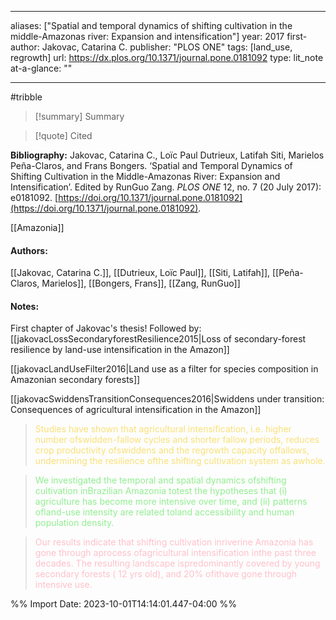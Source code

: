   
---
aliases: ["Spatial and temporal dynamics of shifting cultivation in the middle-Amazonas river: Expansion and intensification"] 
year: 2017 
first-author: Jakovac, Catarina C.
publisher: "PLOS ONE" 
tags:   [land_use, regrowth]
url: https://dx.plos.org/10.1371/journal.pone.0181092 
type: lit_note
at-a-glance: ""

--- 
#tribble
>[!summary] Summary

>[!quote] Cited

**Bibliography:** Jakovac, Catarina C., Loïc Paul Dutrieux, Latifah Siti, Marielos Peña-Claros, and Frans Bongers. ‘Spatial and Temporal Dynamics of Shifting Cultivation in the Middle-Amazonas River: Expansion and Intensification’. Edited by RunGuo Zang. _PLOS ONE_ 12, no. 7 (20 July 2017): e0181092. [https://doi.org/10.1371/journal.pone.0181092](https://doi.org/10.1371/journal.pone.0181092). 

 [[Amazonia]] 
#### Authors:
[[Jakovac, Catarina C.]], [[Dutrieux, Loïc Paul]], [[Siti, Latifah]], [[Peña-Claros, Marielos]], [[Bongers, Frans]], [[Zang, RunGuo]]
#### Notes:

First chapter of Jakovac's thesis! Followed by:
[[jakovacLossSecondaryforestResilience2015|Loss of secondary-forest resilience by land-use intensification in the Amazon]]

[[jakovacLandUseFilter2016|Land use as a filter for species composition in Amazonian secondary forests]]

[[jakovacSwiddensTransitionConsequences2016|Swiddens under transition: Consequences of agricultural intensification in the Amazon]]




 > <span style="color: #F9E076">Studies have shown that agricultural intensification, i.e. higher number ofswidden-fallow cycles and shorter fallow periods, reduces crop productivity ofswiddens and the regrowth capacity offallows, undermining the resilience ofthe shifting cultivation system as awhole.</span>

  
> <span style="color: #90EE90">We investigated the temporal and spatial dynamics ofshifting cultivation inBrazilian Amazonia totest the hypotheses that (i) agriculture has become more intensive over time, and (ii) patterns ofland-use intensity are related toland accessibility and human population density.</span> 

  

> <span style="color: #FFC0CB">Our results indicate that shifting cultivation inriverine Amazonia has gone through aprocess ofagricultural intensification inthe past three decades. The resulting landscape ispredominantly covered by young secondary forests (  12 yrs old), and 20% ofithave gone through intensive use.</span>

 

%% Import Date: 2023-10-01T14:14:01.447-04:00 %%
